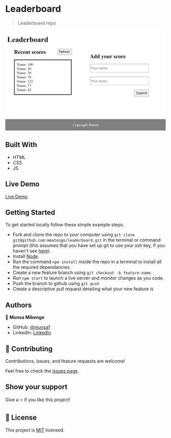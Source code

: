 # Leaderboard

> Leaderboard repo 


![screenshot](./imgs/screenshot.png)

## Built With

- HTML
- CSS
- JS

## Live Demo
[Live Demo](https://munsa1.github.io/leaderboard/dist/)

## Getting Started

To get started locally follow these simple example steps.
- Fork and clone the repo to your computer using `git clone git@github.com:mmatongo/leaderboard.git` in the terminal or command prompt (this assumes that you have set up git to use your ssh key, if you haven't see [here](https://docs.github.com/en/github/authenticating-to-github/connecting-to-github-with-ssh)).
- Install [Node](https://nodejs.org/en/download/).
- Run the command `npm install` inside the repo in a terminal to install all the required dependancies.
- Create a new feature branch using `git checkout -b feature-name`.
- Run `npm start` to launch a live server and monitor changes as you code.
- Push the branch to github using `git push`
- Create a descriptive pull request detailing what your new feature is

## Authors

👤 **Munsa Mibenge**

- GitHub: [@munsa1](https://github.com/munsa1)
- LinkedIn: [LinkedIn](https://www.linkedin.com/in/munsa-mibenge-a35736205/)

## 🤝 Contributing

Contributions, issues, and feature requests are welcome!

Feel free to check the [issues page](../../issues/).

## Show your support

Give a ⭐️ if you like this project!


## 📝 License

This project is [MIT](./MIT.md) licensed.
